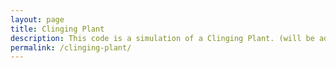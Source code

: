 ```yaml
---
layout: page
title: Clinging Plant
description: This code is a simulation of a Clinging Plant. (will be added to some of the Fractal trees)
permalink: /clinging-plant/
---
```


<script src="/js/libs/canvasElements.js"></script>
<script type="text/javascript" src="/js/canvasExperiments/clinging-plant.js"></script>
